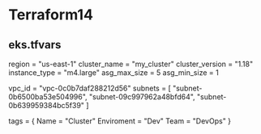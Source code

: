 # Terraform14
##  eks.tfvars 
region          = "us-east-1"
cluster_name    = "my_cluster"
cluster_version = "1.18"
instance_type   = "m4.large"
asg_max_size    = 5
asg_min_size    = 1

vpc_id = "vpc-0c0b7daf288212d56"
subnets = [
  "subnet-0b6500ba53e504996",
  "subnet-09c997962a48bfd64",
  "subnet-0b639959384bc5f39"
]

tags = {
    Name = "Cluster"
    Enviroment = "Dev"
    Team = "DevOps"
}
